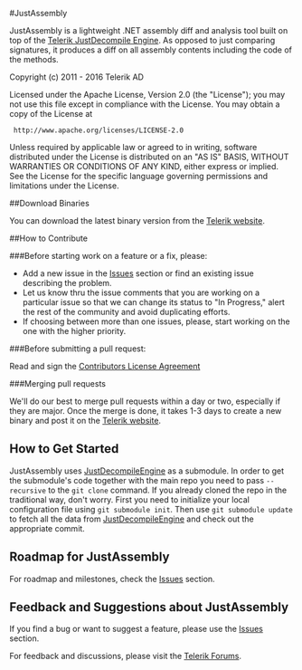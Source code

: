 #JustAssembly

JustAssembly is a lightweight .NET assembly diff and analysis tool built on top of the [Telerik JustDecompile Engine](https://github.com/telerik/JustDecompileEngine). As opposed to just comparing signatures, it produces a diff on all assembly contents including the code of the methods.

Copyright (c) 2011 - 2016 Telerik AD

Licensed under the Apache License, Version 2.0 (the "License"); you may not use this file except in compliance with the License. You may obtain a copy of the License at

     http://www.apache.org/licenses/LICENSE-2.0

Unless required by applicable law or agreed to in writing, software distributed under the License is distributed on an "AS IS" BASIS, WITHOUT WARRANTIES OR CONDITIONS OF ANY KIND, either express or implied. See the License for the specific language governing permissions and limitations under the License.

##Download Binaries

You can download the latest binary version from the [Telerik website](http://www.telerik.com/justassembly).

##How to Contribute

###Before starting work on a feature or a fix, please:

* Add a new issue in the [Issues](https://github.com/telerik/Medusa/issues) section or find an existing issue describing the problem.
* Let us know thru the issue comments that you are working on a particular issue so that we can change its status to "In Progress," alert the rest of the community and avoid duplicating efforts.
* If choosing between more than one issues, please, start working on the one with the higher priority.

###Before submitting a pull request:

Read and sign the [Contributors License Agreement](https://docs.google.com/a/telerik.com/forms/d/1NHkl8cWYOU4kwiyBZi0o745mMbNk7Y-esYmBgCEMakM/viewform)

###Merging pull requests

We'll do our best to merge pull requests within a day or two, especially if they are major. Once the merge is done, it takes 1-3 days to create a new binary and post it on the [Telerik website](http://www.telerik.com/justassembly).

## How to Get Started

JustAssembly uses [JustDecompileEngine](https://github.com/telerik/JustDecompileEngine) as a submodule. In order to get the submodule's code together with the main repo you need to pass `--recursive` to the `git clone` command. If you already cloned the repo in the traditional way, don't worry. First you need to initialize your local configuration file using `git submodule init`. Then use `git submodule update` to fetch all the data from [JustDecompileEngine](https://github.com/telerik/JustDecompileEngine) and check out the appropriate commit.

## Roadmap for JustAssembly

For roadmap and milestones, check the [Issues](https://github.com/telerik/Medusa/issues) section.

## Feedback and Suggestions about JustAssembly

If you find a bug or want to suggest a feature, please use the [Issues](https://github.com/telerik/Medusa/issues) section.

For feedback and discussions, please visit the [Telerik Forums](http://www.telerik.com/forums/justassembly).
